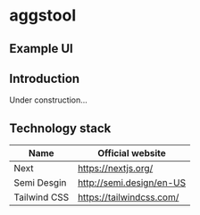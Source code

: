 # aggstool
## Example UI

## Introduction

Under construction...

## Technology stack

| Name         | Official website         |
| ------------ | ------------------------ |
| Next         | https://nextjs.org/      |
| Semi Desgin  | http://semi.design/en-US |
| Tailwind CSS | https://tailwindcss.com/ |
